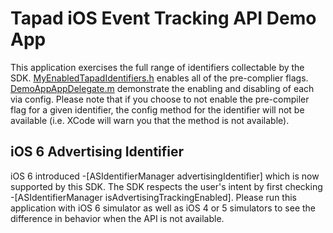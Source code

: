 # Tapad iOS Event Tracking API Demo App
This application exercises the full range of identifiers collectable by the SDK. [MyEnabledTapadIdentifiers.h](DemoApp-Arc/MyEnabledTapadIdentifiers.h) enables all of the pre-complier flags. [DemoAppAppDelegate.m](DemoApp-Arc/Classes/DemoAppAppDelegate.m) demonstrate the enabling and disabling of each via config. Please note that if you choose to not enable the pre-compiler flag for a given identifier, the config method for the identifier will not be available (i.e. XCode will warn you that the method is not available).

## iOS 6 Advertising Identifier
iOS 6 introduced -[ASIdentifierManager advertisingIdentifier] which is now supported by this SDK. The SDK respects the user's intent by first checking -[ASIdentifierManager isAdvertisingTrackingEnabled].  Please run this application with iOS 6 simulator as well as iOS 4 or 5 simulators to see the difference in behavior when the API is not available.
